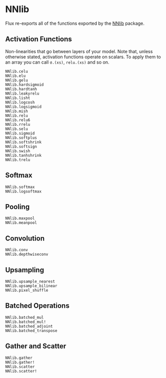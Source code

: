 # NNlib

Flux re-exports all of the functions exported by the [NNlib](https://github.com/FluxML/NNlib.jl) package.

## Activation Functions

Non-linearities that go between layers of your model. Note that, unless otherwise stated, activation functions operate on scalars. To apply them to an array you can call `σ.(xs)`, `relu.(xs)` and so on.

```@docs
NNlib.celu
NNlib.elu
NNlib.gelu
NNlib.hardsigmoid
NNlib.hardtanh
NNlib.leakyrelu
NNlib.lisht
NNlib.logcosh
NNlib.logsigmoid
NNlib.mish
NNlib.relu
NNlib.relu6
NNlib.rrelu
NNlib.selu
NNlib.sigmoid
NNlib.softplus
NNlib.softshrink
NNlib.softsign
NNlib.swish
NNlib.tanhshrink
NNlib.trelu
```

## Softmax

```@docs
NNlib.softmax
NNlib.logsoftmax
```

## Pooling

```@docs
NNlib.maxpool
NNlib.meanpool
```

## Convolution

```@docs
NNlib.conv
NNlib.depthwiseconv
```

## Upsampling

```@docs
NNlib.upsample_nearest
NNlib.upsample_bilinear
NNlib.pixel_shuffle
```

## Batched Operations

```@docs
NNlib.batched_mul
NNlib.batched_mul!
NNlib.batched_adjoint
NNlib.batched_transpose
```

## Gather and Scatter

```@docs
NNlib.gather
NNlib.gather!
NNlib.scatter
NNlib.scatter!
```
